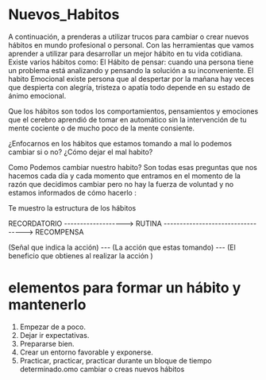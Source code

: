 # Nuevos_Habitos

A continuación, a prenderas a utilizar trucos para cambiar o crear nuevos hábitos en mundo profesional o personal. Con las herramientas 
que vamos aprender a utilizar para desarrollar un mejor hábito en tu vida cotidiana. Existe varios hábitos como: El Hábito de pensar: 
cuando una persona tiene un problema está analizando y pensando la solución a su inconveniente. El habito Emocional existe persona que al 
despertar por la mañana hay veces que despierta con alegría, tristeza o apatía todo depende en su estado de ánimo emocional.

Que los hábitos son todos los comportamientos, pensamientos y emociones que el cerebro aprendió de tomar en automático sin la intervención 
de tu mente cociente o de mucho poco de la mente consiente.

¿Enfocarnos en los hábitos que estamos tomando a mal lo podemos cambiar si o no? ¿Cómo dejar el mal habito?

Como Podemos cambiar nuestro habito? Son todas esas preguntas que nos hacemos cada día y cada momento que entramos en el momento de la 
razón que decidimos cambiar pero no hay la fuerza de voluntad y no estamos informados de cómo hacerlo :

Te muestro la estructura de los hábitos

RECORDATORIO -------------------> RUTINA ----------------------------------> RECOMPENSA

(Señal que indica la acción) --- (La acción que estas tomando) --- (El beneficio que obtienes al realizar la acción )

# elementos para formar un hábito y mantenerlo 



1. Empezar de a poco.
2. Dejar ir expectativas.
3. Prepararse bien.
4. Crear un entorno favorable y exponerse.
5. Practicar, practicar, practicar durante un bloque de tiempo determinado.omo cambiar o creas nuevos hábitos


